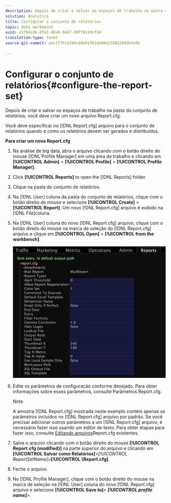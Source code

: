 ```yaml
---
description: Depois de criar e salvar os espaços de trabalho na pasta do conjunto de relatórios, você deve criar um novo arquivo Report.cfg.
solution: Analytics
title: Configurar o conjunto de relatórios
topic: Data workbench
uuid: 21f8dcde-8fe1-4ba0-9eb7-39ff812dcf14
translation-type: tm+mt
source-git-commit: aec1f7b14198cdde91f61d490a235022943bfedb

---
```



# Configurar o conjunto de relatórios{#configure-the-report-set}

Depois de criar e salvar os espaços de trabalho na pasta do conjunto de relatórios, você deve criar um novo arquivo Report.cfg.

Você deve especificar no [!DNL Report.cfg] arquivo para o conjunto de relatórios quando e como os relatórios devem ser gerados e distribuídos.

**Para criar um novo Report.cfg**

1. Na análise de big data, abra o arquivo clicando com o botão direito do mouse [!DNL Profile Manager] em uma área de trabalho e clicando em **[!UICONTROL Admin]** > **[!UICONTROL Profile]** > **[!UICONTROL Profile Manager]**.
1. Click **[!UICONTROL Reports]** to open the [!DNL Reports] folder.
1. Clique na pasta do conjunto de relatórios.
1. Na [!DNL User] coluna da pasta do conjunto de relatórios, clique com o botão direito do mouse e selecione **[!UICONTROL Create]** > **[!UICONTROL Report]**. Um novo [!DNL Report.cfg] arquivo é exibido na [!DNL File]coluna.
1. Na [!DNL User] coluna do novo [!DNL Report.cfg] arquivo, clique com o botão direito do mouse na marca de seleção do [!DNL Report.cfg] arquivo e clique em **[!UICONTROL Open]** > **[!UICONTROL from the workbench]**.

   ![Informações da etapa](assets/cfg_reportcfg.png)

1. Edite os parâmetros de configuração conforme desejado. Para obter informações sobre esses parâmetros, consulte Parâmetros [](../../../../../home/c-rpt-oview/c-rpt-param-ref/c-rpt-param.md#concept-838e59d72d3f4cb29ee15f5c7eb0ceff)Report.cfg.

   >[!NOTE]
   >
   >A amostra [!DNL Report.cfg] mostrada neste exemplo contém apenas os parâmetros incluídos no [!DNL Report.cfg] arquivo por padrão. Se você precisar adicionar outros parâmetros a um [!DNL Report.cfg] arquivo, é necessário fazer isso usando um editor de texto. Para obter etapas para fazer isso, consulte [Editando arquivos](../../../../../home/c-rpt-oview/c-work-rpt-sets/c-edit-ex-rpt-files/c-edit-ex-rpt-files.md#concept-96fd57159f454defa09bd18655a12887)Report.cfg existentes.

1. Salve o arquivo clicando com o botão direito do mouse **[!UICONTROL Report.cfg (modified)]** na parte superior do arquivo e clicando em **[!UICONTROL Salvar como Relatórios\]***&lt;**[!UICONTROL ReportSetName]**>***[!UICONTROL \Report.cfg]**.
1. Feche o arquivo.
1. No [!DNL Profile Manager], clique com o botão direito do mouse na marca de seleção na [!DNL User] coluna do novo [!DNL Report.cfg] arquivo e selecione **[!UICONTROL Save to]***&lt; **[!UICONTROL profile name]**>*.
